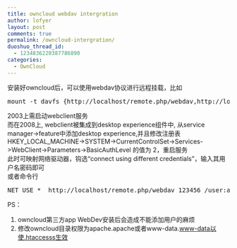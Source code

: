 ```yaml
---
title: owncloud webdav intergration
author: lofyer
layout: post
comments: true
permalink: /owncloud-intergration/
duoshuo_thread_id:
  - 1234836220387786890
categories:
  - OwnCloud
---
```

安装好owncloud后，可以使用webdav协议进行远程挂载，比如

<pre>mount -t davfs {http://localhost/remote.php/webdav,http://localhost/files/webdav.php} /mnt
</pre>

2003上需启动webclient服务  
而在2008上, webclient被集成到desktop experience组件中, 从service manager->feature中添加desktop experience,并且修改注册表HKEY\_LOCAL\_MACHINE->SYSTEM->CurrentControlSet->Services->WebClient->Parameters->BasicAuthLevel 的值为 2，重启服务  
此时可映射网络驱动器，钩选“connect using different credentials”，输入其用户名密码即可  
或者命令行

<pre>NET USE *  http://localhost/remote.php/webdav 123456 /user:admin
</pre>

PS：  
1. owncloud第三方app WebDev安装后会造成不能添加用户的麻烦  
2. 修改owncloud目录权限为apache.apache或者www-data.www-data以使.htaccesss生效